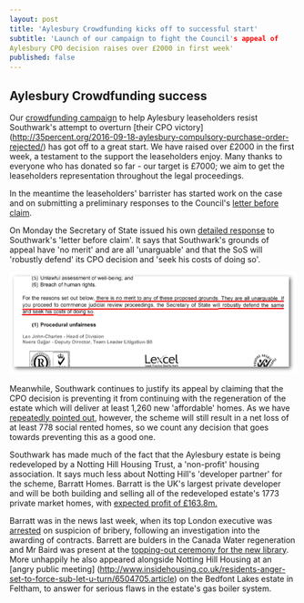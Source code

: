```yaml
---
layout: post
title: 'Aylesbury Crowdfunding kicks off to successful start'
subtitle: 'Launch of our campaign to fight the Council's appeal of 
Aylesbury CPO decision raises over £2000 in first week'
published: false
---
```

## Aylesbury Crowdfunding success
Our [crowdfunding campaign](https://www.gofundme.com/aylesbury-the-right-to-a-community-2uefgf2s) 
to help Aylesbury leaseholders resist Southwark's attempt to overturn [their CPO victory]
(http://35percent.org/2016-09-18-aylesbury-compulsory-purchase-order-rejected/)
has got off to a great start. We have raised over £2000 
in the first week, a testament to the support the leaseholders enjoy.  Many thanks to 
everyone who has donated so far - our target is £7000; we aim to get the leaseholders
representation throughout the legal proceedings.

In the meantime the leaseholders' barrister has started work on the case and on 
submitting a preliminary responses to the Council's [letter before 
claim](http://35percent.org/img/20161007_Secretary_of_State_Aylesbury_CPO.pdf). 

On Monday the Secretary of State issued his own [detailed 
response](/img/SoSresponsetoLbC.pdf) to Southwark's 'letter before claim'.  It 
says that Southwark's grounds of appeal have 'no merit' and are all 'unarguable' and 
that the SoS will 'robustly defend' its CPO decision and 'seek his costs of doing so'.

![](/img/SoSresponsetoLbC.png)

Meanwhile, Southwark continues to justify its appeal by claiming that the CPO 
decision is preventing it from continuing with the regeneration of the estate 
which will deliver at least 1,260 new 'affordable' homes. As we have 
[repeatedly pointed out](http://35percent.org/2016-09-26-council-appeals-aylesbury-cpo-decision/),
however, the scheme will still result in a net loss of at least 778 social 
rented homes, so we count any decision that goes towards preventing this as a good one.

Southwark has made much of the fact that the Aylesbury estate is being redeveloped 
by a Notting Hill Housing Trust, a 'non-profit' housing association. It says much less 
about Notting Hill's 'developer partner' for the scheme, Barratt Homes.  Barratt is the UK's 
largest private developer and will be both building and selling all of the redeveloped estate's 
1773 private market homes, with [expected profit of 
£163.8m.](http://35percent.org/2016-09-26-council-appeals-aylesbury-cpo-decision/)

Barratt was in the news last week, when its top London executive was 
[arrested](https://www.theguardian.com/business/2016/oct/19/barratt-executive-arrested-internal-inquiry-alastair-baird) 
on suspicion of bribery, following an investigation into the awarding of contracts.  Barrett are
bulders in the Canada Water regeneration and Mr Baird was present at the [topping-out ceremony for
the new library](http://www.southwark.gov.uk/news/article/146/new_iconic_southwark_building_emerges).
More unhappily he also appeared alongside Notting Hill Housing at an [angry public meeting]
(http://www.insidehousing.co.uk/residents-anger-set-to-force-sub-let-u-turn/6504705.article) 
on the Bedfont Lakes estate in Feltham, to answer for serious flaws in the estate's gas boiler
system.

